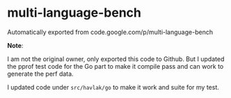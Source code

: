 # multi-language-bench
Automatically exported from code.google.com/p/multi-language-bench

**Note**:

I am not the original owner, only exported this code to Github. But I updated the pprof test code for the Go part to make it compile pass and can work to generate the perf data.

I updated code under `src/havlak/go` to make it work and suite for my test.
